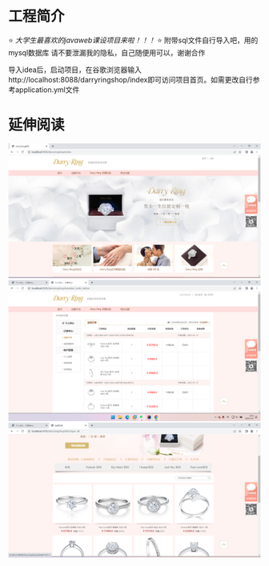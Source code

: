 # 工程简介
 :star:  _大学生最喜欢的javaweb课设项目来啦！！！_  :star: 
附带sql文件自行导入吧，用的mysql数据库
请不要泄漏我的隐私，自己随便用可以，谢谢合作

导入idea后，启动项目，在谷歌浏览器输入http://localhost:8088/darryringshop/index即可访问项目首页。如需更改自行参考application.yml文件

# 延伸阅读

![输入图片说明](showpngimage.png)
![输入图片说明](showpng5image.png)
![输入图片说明](showpng3image.png)
